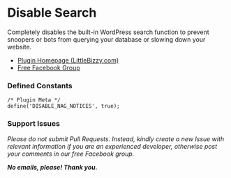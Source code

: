 # Disable Search

Completely disables the built-in WordPress search function to prevent snoopers or bots from querying your database or slowing down your website.

* [Plugin Homepage (LittleBizzy.com)](https://www.littlebizzy.com/plugins/disable-search)
* [Free Facebook Group](https://www.facebook.com/groups/littlebizzy/)

### Defined Constants

    /* Plugin Meta */
    define('DISABLE_NAG_NOTICES', true);

### Support Issues

*Please do not submit Pull Requests. Instead, kindly create a new Issue with relevant information if you are an experienced developer, otherwise post your comments in our free Facebook group.*

***No emails, please! Thank you.***
